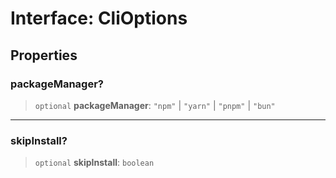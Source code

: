 # Interface: CliOptions

## Properties

### packageManager?

> `optional` **packageManager**: `"npm"` \| `"yarn"` \| `"pnpm"` \| `"bun"`

---

### skipInstall?

> `optional` **skipInstall**: `boolean`
